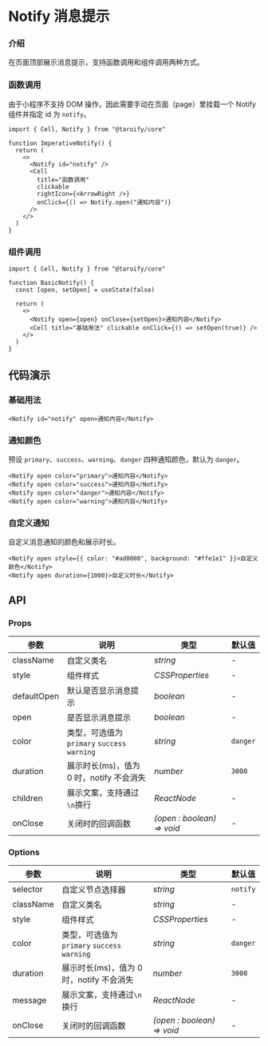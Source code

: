 # Notify 消息提示

### 介绍

在页面顶部展示消息提示，支持函数调用和组件调用两种方式。

### 函数调用

由于小程序不支持 DOM 操作，因此需要手动在页面（page）里挂载一个 Notify 组件并指定 id 为 `notify`。

```tsx
import { Cell, Notify } from "@taroify/core"

function ImperativeNotify() {
  return (
    <>
      <Notify id="notify" />
      <Cell
        title="函数调用"
        clickable
        rightIcon={<ArrowRight />}
        onClick={() => Notify.open("通知内容")}
      />
    </>
  )
}
```

### 组件调用

```tsx
import { Cell, Notify } from "@taroify/core"

function BasicNotify() {
  const [open, setOpen] = useState(false)

  return (
    <>
      <Notify open={open} onClose={setOpen}>通知内容</Notify>
      <Cell title="基础用法" clickable onClick={() => setOpen(true)} />
    </>
  )
}
```

## 代码演示

### 基础用法

```tsx
<Notify id="notify" open>通知内容</Notify>
```

### 通知颜色

预设 `primary`、`success`、`warning`、`danger` 四种通知颜色，默认为 `danger`。

```tsx
<Notify open color="primary">通知内容</Notify>
<Notify open color="success">通知内容</Notify>
<Notify open color="danger">通知内容</Notify>
<Notify open color="warning">通知内容</Notify>
```

### 自定义通知

自定义消息通知的颜色和展示时长。

```tsx
<Notify open style={{ color: "#ad0000", background: "#ffe1e1" }}>自定义颜色</Notify>
<Notify open duration={1000}>自定义时长</Notify>
```

## API

### Props

| 参数 | 说明 | 类型 | 默认值 |
| --- | --- | --- | --- |
| className | 自定义类名 | _string_ | - |
| style | 组件样式 | _CSSProperties_ | - |
| defaultOpen | 默认是否显示消息提示 | _boolean_ | - |
| open | 是否显示消息提示 | _boolean_ | - |
| color | 类型，可选值为 `primary` `success` `warning` | _string_ | `danger` |
| duration | 展示时长(ms)，值为 0 时，notify 不会消失 | _number_ | `3000` |
| children | 展示文案，支持通过`\n`换行 | _ReactNode_ | - |
| onClose | 关闭时的回调函数 | _(open : boolean) => void_ | - |

### Options

| 参数 | 说明 | 类型 | 默认值 |
| --- | --- | --- | --- |
| selector | 自定义节点选择器 | _string_ | `notify` |
| className | 自定义类名 | _string_ | - |
| style | 组件样式 | _CSSProperties_ | - |
| color | 类型，可选值为 `primary` `success` `warning` | _string_ | `danger` |
| duration | 展示时长(ms)，值为 0 时，notify 不会消失 | _number_ | `3000` |
| message | 展示文案，支持通过`\n`换行 | _ReactNode_ | - |
| onClose | 关闭时的回调函数 | _(open : boolean) => void_ | - |
